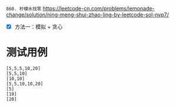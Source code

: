 
`860. 柠檬水找零` https://leetcode-cn.com/problems/lemonade-change/solution/ning-meng-shui-zhao-ling-by-leetcode-sol-nvp7/
- [x] 方法一：模拟 + 贪心

# 测试用例

```
[5,5,5,10,20]
[5,5,10]
[10,10]
[5,5,10,10,20]
[5]
[10]
[20]
```
